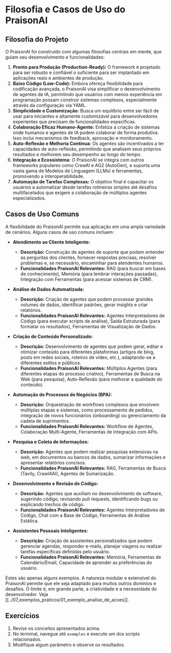 # Filosofia e Casos de Uso do PraisonAI

## Filosofia do Projeto

O PraisonAI foi construído com algumas filosofias centrais em mente, que guiam seu desenvolvimento e funcionalidades:

1.  **Pronto para Produção (Production-Ready):** O framework é projetado para ser robusto e confiável o suficiente para ser implantado em aplicações reais e ambientes de produção.
2.  **Baixo Código (Low-Code):** Embora ofereça flexibilidade para codificação avançada, o PraisonAI visa simplificar o desenvolvimento de agentes de IA, permitindo que usuários com menos experiência em programação possam construir sistemas complexos, especialmente através da configuração via YAML.
3.  **Simplicidade e Customização:** Busca um equilíbrio entre ser fácil de usar para iniciantes e altamente customizável para desenvolvedores experientes que precisam de funcionalidades específicas.
4.  **Colaboração Eficaz Humano-Agente:** Enfatiza a criação de sistemas onde humanos e agentes de IA podem colaborar de forma produtiva. Isso inclui mecanismos de feedback, aprovação e monitoramento.
5.  **Auto-Reflexão e Melhoria Contínua:** Os agentes são incentivados a ter capacidades de auto-reflexão, permitindo que analisem seus próprios resultados e melhorem seu desempenho ao longo do tempo.
6.  **Integração e Ecossistema:** O PraisonAI se integra com outros frameworks populares como CrewAI e AG2 (AutoGen), e suporta uma vasta gama de Modelos de Linguagem (LLMs) e ferramentas, promovendo a interoperabilidade.
7.  **Automação de Tarefas Complexas:** O objetivo final é capacitar os usuários a automatizar desde tarefas rotineiras simples até desafios multifacetados que exigem a colaboração de múltiplos agentes especializados.

## Casos de Uso Comuns

A flexibilidade do PraisonAI permite sua aplicação em uma ampla variedade de cenários. Alguns casos de uso comuns incluem:

*   **Atendimento ao Cliente Inteligente:**
    *   **Descrição:** Construção de agentes de suporte que podem entender as perguntas dos clientes, fornecer respostas precisas, resolver problemas e, se necessário, encaminhar para atendentes humanos.
    *   **Funcionalidades PraisonAI Relevantes:** RAG (para buscar em bases de conhecimento), Memória (para lembrar interações passadas), Integração com Ferramentas (para acessar sistemas de CRM).

*   **Análise de Dados Automatizada:**
    *   **Descrição:** Criação de agentes que podem processar grandes volumes de dados, identificar padrões, gerar insights e criar relatórios.
    *   **Funcionalidades PraisonAI Relevantes:** Agentes Interpretadores de Código (para executar scripts de análise), Saída Estruturada (para formatar os resultados), Ferramentas de Visualização de Dados.

*   **Criação de Conteúdo Personalizado:**
    *   **Descrição:** Desenvolvimento de agentes que podem gerar, editar e otimizar conteúdo para diferentes plataformas (artigos de blog, posts em redes sociais, roteiros de vídeo, etc.), adaptando-se a diferentes estilos e públicos.
    *   **Funcionalidades PraisonAI Relevantes:** Múltiplos Agentes (para diferentes etapas do processo criativo), Ferramentas de Busca na Web (para pesquisa), Auto-Reflexão (para melhorar a qualidade do conteúdo).

*   **Automação de Processos de Negócios (BPA):**
    *   **Descrição:** Orquestração de workflows complexos que envolvem múltiplas etapas e sistemas, como processamento de pedidos, integração de novos funcionários (onboarding) ou gerenciamento da cadeia de suprimentos.
    *   **Funcionalidades PraisonAI Relevantes:** Workflow de Agentes, Colaboração Multi-Agente, Ferramentas de Integração com APIs.

*   **Pesquisa e Coleta de Informações:**
    *   **Descrição:** Agentes que podem realizar pesquisas extensivas na web, em documentos ou bancos de dados, sumarizar informações e apresentar relatórios concisos.
    *   **Funcionalidades PraisonAI Relevantes:** RAG, Ferramentas de Busca (Tavily, Crawl4AI), Agentes de Sumarização.

*   **Desenvolvimento e Revisão de Código:**
    *   **Descrição:** Agentes que auxiliam no desenvolvimento de software, sugerindo código, revisando pull requests, identificando bugs ou explicando trechos de código.
    *   **Funcionalidades PraisonAI Relevantes:** Agentes Interpretadores de Código, Chat com a Base de Código, Ferramentas de Análise Estática.

*   **Assistentes Pessoais Inteligentes:**
    *   **Descrição:** Criação de assistentes personalizados que podem gerenciar agendas, responder e-mails, planejar viagens ou realizar tarefas específicas definidas pelo usuário.
    *   **Funcionalidades PraisonAI Relevantes:** Memória, Ferramentas de Calendário/Email, Capacidade de aprender as preferências do usuário.

Estes são apenas alguns exemplos. A natureza modular e extensível do PraisonAI permite que ele seja adaptado para muitos outros domínios e desafios. O limite é, em grande parte, a criatividade e a necessidade do desenvolvedor.
Veja [[../07_exemplos_praticos/01_exemplo_analise_de_acoes]].

## Exercícios

1. Revise os conceitos apresentados acima.
2. No terminal, navegue até `examples` e execute um dos scripts relacionados.
3. Modifique algum parâmetro e observe os resultados.
